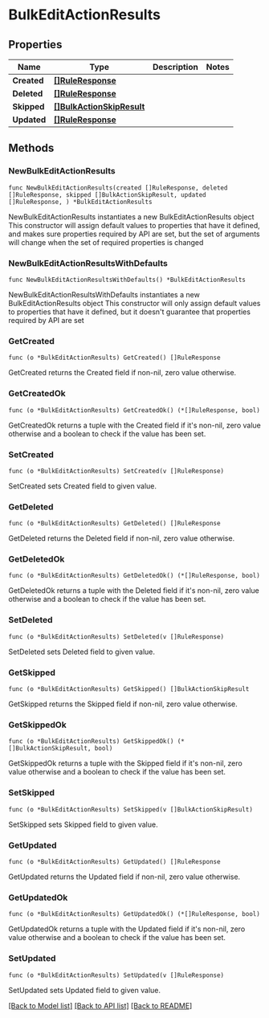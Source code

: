 # BulkEditActionResults

## Properties

Name | Type | Description | Notes
------------ | ------------- | ------------- | -------------
**Created** | [**[]RuleResponse**](RuleResponse.md) |  | 
**Deleted** | [**[]RuleResponse**](RuleResponse.md) |  | 
**Skipped** | [**[]BulkActionSkipResult**](BulkActionSkipResult.md) |  | 
**Updated** | [**[]RuleResponse**](RuleResponse.md) |  | 

## Methods

### NewBulkEditActionResults

`func NewBulkEditActionResults(created []RuleResponse, deleted []RuleResponse, skipped []BulkActionSkipResult, updated []RuleResponse, ) *BulkEditActionResults`

NewBulkEditActionResults instantiates a new BulkEditActionResults object
This constructor will assign default values to properties that have it defined,
and makes sure properties required by API are set, but the set of arguments
will change when the set of required properties is changed

### NewBulkEditActionResultsWithDefaults

`func NewBulkEditActionResultsWithDefaults() *BulkEditActionResults`

NewBulkEditActionResultsWithDefaults instantiates a new BulkEditActionResults object
This constructor will only assign default values to properties that have it defined,
but it doesn't guarantee that properties required by API are set

### GetCreated

`func (o *BulkEditActionResults) GetCreated() []RuleResponse`

GetCreated returns the Created field if non-nil, zero value otherwise.

### GetCreatedOk

`func (o *BulkEditActionResults) GetCreatedOk() (*[]RuleResponse, bool)`

GetCreatedOk returns a tuple with the Created field if it's non-nil, zero value otherwise
and a boolean to check if the value has been set.

### SetCreated

`func (o *BulkEditActionResults) SetCreated(v []RuleResponse)`

SetCreated sets Created field to given value.


### GetDeleted

`func (o *BulkEditActionResults) GetDeleted() []RuleResponse`

GetDeleted returns the Deleted field if non-nil, zero value otherwise.

### GetDeletedOk

`func (o *BulkEditActionResults) GetDeletedOk() (*[]RuleResponse, bool)`

GetDeletedOk returns a tuple with the Deleted field if it's non-nil, zero value otherwise
and a boolean to check if the value has been set.

### SetDeleted

`func (o *BulkEditActionResults) SetDeleted(v []RuleResponse)`

SetDeleted sets Deleted field to given value.


### GetSkipped

`func (o *BulkEditActionResults) GetSkipped() []BulkActionSkipResult`

GetSkipped returns the Skipped field if non-nil, zero value otherwise.

### GetSkippedOk

`func (o *BulkEditActionResults) GetSkippedOk() (*[]BulkActionSkipResult, bool)`

GetSkippedOk returns a tuple with the Skipped field if it's non-nil, zero value otherwise
and a boolean to check if the value has been set.

### SetSkipped

`func (o *BulkEditActionResults) SetSkipped(v []BulkActionSkipResult)`

SetSkipped sets Skipped field to given value.


### GetUpdated

`func (o *BulkEditActionResults) GetUpdated() []RuleResponse`

GetUpdated returns the Updated field if non-nil, zero value otherwise.

### GetUpdatedOk

`func (o *BulkEditActionResults) GetUpdatedOk() (*[]RuleResponse, bool)`

GetUpdatedOk returns a tuple with the Updated field if it's non-nil, zero value otherwise
and a boolean to check if the value has been set.

### SetUpdated

`func (o *BulkEditActionResults) SetUpdated(v []RuleResponse)`

SetUpdated sets Updated field to given value.



[[Back to Model list]](../README.md#documentation-for-models) [[Back to API list]](../README.md#documentation-for-api-endpoints) [[Back to README]](../README.md)


